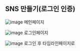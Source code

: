 **SNS 만들기(로그인 인증)**
---
![image](https://user-images.githubusercontent.com/66251759/107901285-97528300-6f86-11eb-9746-30d3da91b2fc.png)
메인페이지

![image](https://user-images.githubusercontent.com/66251759/107901315-ad604380-6f86-11eb-8c19-de735990e805.png)
로그인페이지

![image](https://user-images.githubusercontent.com/66251759/107901353-c9fc7b80-6f86-11eb-93dd-52c1f10fbcfc.png)
로그인 후 타임라인페이지로 
